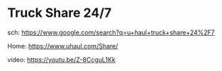 # Truck Share 24/7
sch: https://www.google.com/search?q=u+haul+truck+share+24%2F7

Home: https://www.uhaul.com/Share/

video: https://youtu.be/Z-8CcguL1Kk
